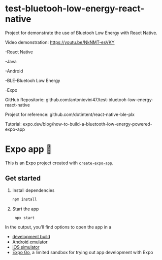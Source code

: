 # test-bluetooh-low-energy-react-native
Project for demonstrate the use of Bluetooh Low Energy with React Native.

Video demonstration: https://youtu.be/NkNMT-esVKY

-React Native

-Java

-Android

-BLE-Bluetooh Low Energy

-Expo

GitHub Repositorie: github.com/antoniovini47/test-bluetooh-low-energy-react-native

Project for reference: github.com/dotintent/react-native-ble-plx

Tutorial: expo.dev/blog/how-to-build-a-bluetooth-low-energy-powered-expo-app

# Expo app 👋

This is an [Expo](https://expo.dev) project created with [`create-expo-app`](https://www.npmjs.com/package/create-expo-app).

## Get started

1. Install dependencies

   ```bash
   npm install
   ```

2. Start the app

   ```bash
    npx start
   ```

In the output, you'll find options to open the app in a

- [development build](https://docs.expo.dev/develop/development-builds/introduction/)
- [Android emulator](https://docs.expo.dev/workflow/android-studio-emulator/)
- [iOS simulator](https://docs.expo.dev/workflow/ios-simulator/)
- [Expo Go](https://expo.dev/go), a limited sandbox for trying out app development with Expo
